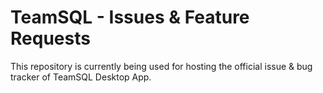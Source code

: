# TeamSQL - Issues & Feature Requests
This repository is currently being used for hosting the official issue &amp; bug tracker of TeamSQL Desktop App.
